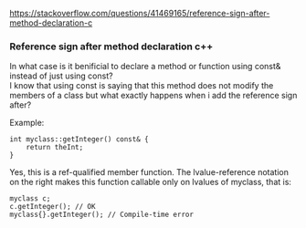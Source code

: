 https://stackoverflow.com/questions/41469165/reference-sign-after-method-declaration-c
### Reference sign after method declaration c++

In what case is it benificial to declare a method or function using const& instead of just using const?<br/>
I know that using const is saying that this method does not modify the members of a class but what exactly happens when i add the reference sign after?

Example:

    int myclass::getInteger() const& {
        return theInt;
    }

Yes, this is a ref-qualified member function. The lvalue-reference notation on the right makes this function callable only on lvalues of myclass, that is:

    myclass c;
    c.getInteger(); // OK
    myclass{}.getInteger(); // Compile-time error
